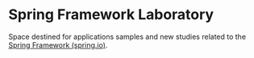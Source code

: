 # Spring Framework Laboratory
Space destined for applications samples and new studies related to the [Spring Framework (spring.io)](https://spring.io/).